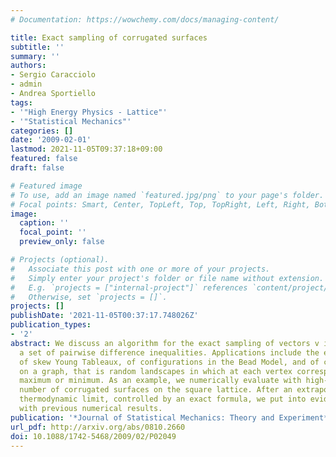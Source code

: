```yaml
---
# Documentation: https://wowchemy.com/docs/managing-content/

title: Exact sampling of corrugated surfaces
subtitle: ''
summary: ''
authors:
- Sergio Caracciolo
- admin
- Andrea Sportiello
tags:
- '"High Energy Physics - Lattice"'
- '"Statistical Mechanics"'
categories: []
date: '2009-02-01'
lastmod: 2021-11-05T09:37:18+09:00
featured: false
draft: false

# Featured image
# To use, add an image named `featured.jpg/png` to your page's folder.
# Focal points: Smart, Center, TopLeft, Top, TopRight, Left, Right, BottomLeft, Bottom, BottomRight.
image:
  caption: ''
  focal_point: ''
  preview_only: false

# Projects (optional).
#   Associate this post with one or more of your projects.
#   Simply enter your project's folder or file name without extension.
#   E.g. `projects = ["internal-project"]` references `content/project/deep-learning/index.md`.
#   Otherwise, set `projects = []`.
projects: []
publishDate: '2021-11-05T00:37:17.748026Z'
publication_types:
- '2'
abstract: We discuss an algorithm for the exact sampling of vectors v in [0,1]^N satisfying
  a set of pairwise difference inequalities. Applications include the exact sampling
  of skew Young Tableaux, of configurations in the Bead Model, and of corrugated surfaces
  on a graph, that is random landscapes in which at each vertex corresponds a local
  maximum or minimum. As an example, we numerically evaluate with high-precision the
  number of corrugated surfaces on the square lattice. After an extrapolation to the
  thermodynamic limit, controlled by an exact formula, we put into evidence a discrepancy
  with previous numerical results.
publication: '*Journal of Statistical Mechanics: Theory and Experiment*'
url_pdf: http://arxiv.org/abs/0810.2660
doi: 10.1088/1742-5468/2009/02/P02049
---
```

